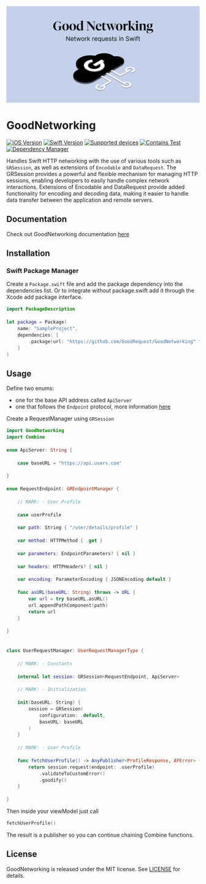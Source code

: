 ![Logo](good-networking.png)

# GoodNetworking

[![iOS Version](https://img.shields.io/badge/iOS_Version->=_13.0-brightgreen?logo=apple&logoColor=green)]() 
[![Swift Version](https://img.shields.io/badge/Swift_Version-5.9-green?logo=swift)](https://docs.swift.org/swift-book/)
[![Supported devices](https://img.shields.io/badge/Supported_Devices-iPhone/iPad-green)]()
[![Contains Test](https://img.shields.io/badge/Tests-YES-blue)]()
[![Dependency Manager](https://img.shields.io/badge/Dependency_Manager-SPM-red)](#swiftpackagemanager)

Handles Swift HTTP networking with the use of various tools such as `GRSession`, as well as extensions of `Encodable` and `DataRequest`. 
The GRSession provides a powerful and flexible mechanism for managing HTTP sessions, enabling developers to easily handle complex network interactions. 
Extensions of Encodable and DataRequest provide added functionality for encoding and decoding data, 
making it easier to handle data transfer between the application and remote servers. 

## Documentation
Check out GoodNetworking documentation [here](https://goodrequest.github.io/GoodNetworking/documentation/goodnetworking/)

## Installation
### Swift Package Manager

Create a `Package.swift` file and add the package dependency into the dependencies list.
Or to integrate without package.swift add it through the Xcode add package interface.

[//]: <> (Don't forget add the version once available.')
```swift
import PackageDescription

let package = Package(
    name: "SampleProject",
    dependencies: [
        .package(url: "https://github.com/GoodRequest/GoodNetworking" from: "addVersion")
    ]
)
```

## Usage

Define two enums: 
- one for the base API address called `ApiServer`
- one that follows the `Endpoint` protocol, more information [here](https://goodrequest.github.io/GoodNetworking/documentation/goodnetworking/models/endpoint/)

Create a RequestManager using `GRSession`

```swift
import GoodNetworking
import Combine

enum ApiServer: String {

    case baseURL = "https://api.users.com"

}

enum RequestEndpoint: GREndpointManager {

    // MARK: - User Profile
    
    case userProfile
    
    var path: String { "/user/details/profile" }
    
    var method: HTTPMethod { .get }
    
    var parameters: EndpointParameters? { nil }
    
    var headers: HTTPHeaders? { nil }
    
    var encoding: ParameterEncoding { JSONEncoding.default }

    func asURL(baseURL: String) throws -> URL {
        var url = try baseURL.asURL()
        url.appendPathComponent(path)
        return url
    }

}


class UserRequestManager: UserRequestManagerType {

    // MARK: - Constants

    internal let session: GRSession<RequestEndpoint, ApiServer>

    // MARK: - Initialization

    init(baseURL: String) {
        session = GRSession(
            configuration: .default,
            baseURL: baseURL
        )
    }

    // MARK: - User Profile

    func fetchUserProfile() -> AnyPublisher<ProfileResponse, AFError> {
        return session.request(endpoint: .userProfile)
            .validateToCustomError()
            .goodify()
    }

}
```
Then inside your viewModel just call
```swift
fetchUserProfile()
```
The result is a publisher so you can continue chaining Combine functions.

## License
GoodNetworking is released under the MIT license. See [LICENSE](LICENSE.md) for details.
